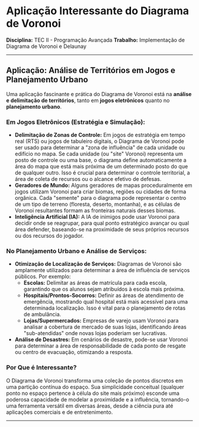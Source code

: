 # Aplicação Interessante do Diagrama de Voronoi

**Disciplina:** TEC II - Programação Avançada
**Trabalho:** Implementação de Diagrama de Voronoi e Delaunay

---

## Aplicação: Análise de Territórios em Jogos e Planejamento Urbano

Uma aplicação fascinante e prática do Diagrama de Voronoi está na **análise e delimitação de territórios**, tanto em **jogos eletrônicos** quanto no **planejamento urbano**.

### Em Jogos Eletrônicos (Estratégia e Simulação):

* **Delimitação de Zonas de Controle:** Em jogos de estratégia em tempo real (RTS) ou jogos de tabuleiro digitais, o Diagrama de Voronoi pode ser usado para determinar a "zona de influência" de cada unidade ou edifício no mapa. Se cada unidade (ou "site" Voronoi) representa um posto de controle ou uma base, o diagrama define automaticamente a área do mapa que está mais próxima de um determinado posto do que de qualquer outro. Isso é crucial para determinar o controle territorial, a área de coleta de recursos ou o alcance efetivo de defesas.
* **Geradores de Mundo:** Alguns geradores de mapas proceduralmente em jogos utilizam Voronoi para criar biomas, regiões ou cidades de forma orgânica. Cada "semente" para o diagrama pode representar o centro de um tipo de terreno (floresta, deserto, montanha), e as células de Voronoi resultantes formam as fronteiras naturais desses biomas.
* **Inteligência Artificial (IA):** A IA de inimigos pode usar Voronoi para decidir onde se reagrupar, para qual ponto estratégico avançar ou qual área defender, baseando-se na proximidade de seus próprios recursos ou dos recursos do jogador.

### No Planejamento Urbano e Análise de Serviços:

* **Otimização de Localização de Serviços:** Diagramas de Voronoi são amplamente utilizados para determinar a área de influência de serviços públicos. Por exemplo:
    * **Escolas:** Delimitar as áreas de matrícula para cada escola, garantindo que os alunos sejam atribuídos à escola mais próxima.
    * **Hospitais/Prontos-Socorros:** Definir as áreas de atendimento de emergência, mostrando qual hospital está mais acessível para uma determinada localização. Isso é vital para o planejamento de rotas de ambulância.
    * **Lojas/Supermercados:** Empresas de varejo usam Voronoi para analisar a cobertura de mercado de suas lojas, identificando áreas "sub-atendidas" onde novas lojas poderiam ser lucrativas.
* **Análise de Desastres:** Em cenários de desastre, pode-se usar Voronoi para determinar a área de responsabilidade de cada ponto de resgate ou centro de evacuação, otimizando a resposta.

### Por Que é Interessante?

O Diagrama de Voronoi transforma uma coleção de pontos discretos em uma partição contínua do espaço. Sua simplicidade conceitual (qualquer ponto no espaço pertence à célula do site mais próximo) esconde uma poderosa capacidade de modelar a proximidade e a influência, tornando-o uma ferramenta versátil em diversas áreas, desde a ciência pura até aplicações comerciais e de entretenimento.

---
